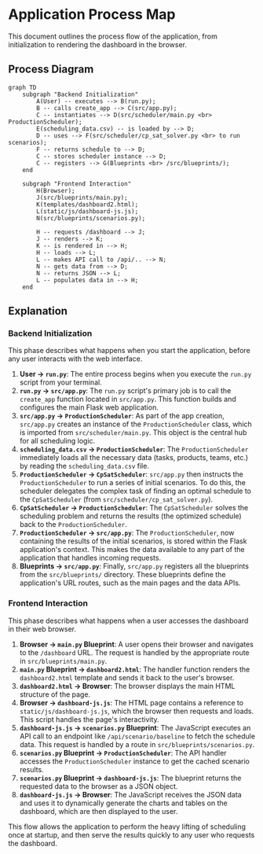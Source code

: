 # Application Process Map

This document outlines the process flow of the application, from initialization to rendering the dashboard in the browser.

## Process Diagram

```mermaid
graph TD
    subgraph "Backend Initialization"
        A(User) -- executes --> B(run.py);
        B -- calls create_app --> C(src/app.py);
        C -- instantiates --> D(src/scheduler/main.py <br> ProductionScheduler);
        E(scheduling_data.csv) -- is loaded by --> D;
        D -- uses --> F(src/scheduler/cp_sat_solver.py <br> to run scenarios);
        F -- returns schedule to --> D;
        C -- stores scheduler instance --> D;
        C -- registers --> G(Blueprints <br> /src/blueprints/);
    end

    subgraph "Frontend Interaction"
        H(Browser);
        J(src/blueprints/main.py);
        K(templates/dashboard2.html);
        L(static/js/dashboard-js.js);
        N(src/blueprints/scenarios.py);

        H -- requests /dashboard --> J;
        J -- renders --> K;
        K -- is rendered in --> H;
        H -- loads --> L;
        L -- makes API call to /api/.. --> N;
        N -- gets data from --> D;
        N -- returns JSON --> L;
        L -- populates data in --> H;
    end
```

## Explanation

### Backend Initialization

This phase describes what happens when you start the application, before any user interacts with the web interface.

1.  **User -> `run.py`**: The entire process begins when you execute the `run.py` script from your terminal.
2.  **`run.py` -> `src/app.py`**: The `run.py` script's primary job is to call the `create_app` function located in `src/app.py`. This function builds and configures the main Flask web application.
3.  **`src/app.py` -> `ProductionScheduler`**: As part of the app creation, `src/app.py` creates an instance of the `ProductionScheduler` class, which is imported from `src/scheduler/main.py`. This object is the central hub for all scheduling logic.
4.  **`scheduling_data.csv` -> `ProductionScheduler`**: The `ProductionScheduler` immediately loads all the necessary data (tasks, products, teams, etc.) by reading the `scheduling_data.csv` file.
5.  **`ProductionScheduler` -> `CpSatScheduler`**: `src/app.py` then instructs the `ProductionScheduler` to run a series of initial scenarios. To do this, the scheduler delegates the complex task of finding an optimal schedule to the `CpSatScheduler` (from `src/scheduler/cp_sat_solver.py`).
6.  **`CpSatScheduler` -> `ProductionScheduler`**: The `CpSatScheduler` solves the scheduling problem and returns the results (the optimized schedule) back to the `ProductionScheduler`.
7.  **`ProductionScheduler` -> `src/app.py`**: The `ProductionScheduler`, now containing the results of the initial scenarios, is stored within the Flask application's context. This makes the data available to any part of the application that handles incoming requests.
8.  **Blueprints -> `src/app.py`**: Finally, `src/app.py` registers all the blueprints from the `src/blueprints/` directory. These blueprints define the application's URL routes, such as the main pages and the data APIs.

### Frontend Interaction

This phase describes what happens when a user accesses the dashboard in their web browser.

1.  **Browser -> `main.py` Blueprint**: A user opens their browser and navigates to the `/dashboard` URL. The request is handled by the appropriate route in `src/blueprints/main.py`.
2.  **`main.py` Blueprint -> `dashboard2.html`**: The handler function renders the `dashboard2.html` template and sends it back to the user's browser.
3.  **`dashboard2.html` -> Browser**: The browser displays the main HTML structure of the page.
4.  **Browser -> `dashboard-js.js`**: The HTML page contains a reference to `static/js/dashboard-js.js`, which the browser then requests and loads. This script handles the page's interactivity.
5.  **`dashboard-js.js` -> `scenarios.py` Blueprint**: The JavaScript executes an API call to an endpoint like `/api/scenario/baseline` to fetch the schedule data. This request is handled by a route in `src/blueprints/scenarios.py`.
6.  **`scenarios.py` Blueprint -> `ProductionScheduler`**: The API handler accesses the `ProductionScheduler` instance to get the cached scenario results.
7.  **`scenarios.py` Blueprint -> `dashboard-js.js`**: The blueprint returns the requested data to the browser as a JSON object.
8.  **`dashboard-js.js` -> Browser**: The JavaScript receives the JSON data and uses it to dynamically generate the charts and tables on the dashboard, which are then displayed to the user.

This flow allows the application to perform the heavy lifting of scheduling once at startup, and then serve the results quickly to any user who requests the dashboard.
